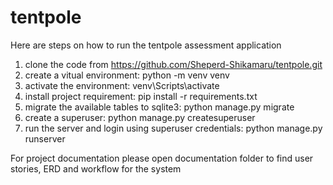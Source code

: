 # tentpole

Here are steps on how to run the tentpole assessment application
1. clone the code from https://github.com/Sheperd-Shikamaru/tentpole.git
2. create a vitual environment: python -m venv venv
3. activate the environment: venv\Scripts\activate
4. install project requirement: pip install -r requirements.txt
5. migrate the available tables to sqlite3: python manage.py migrate
6. create a superuser: python manage.py createsuperuser
7. run the server and login using superuser credentials: python manage.py runserver

For project documentation please open documentation folder to find user stories, ERD and workflow for the system